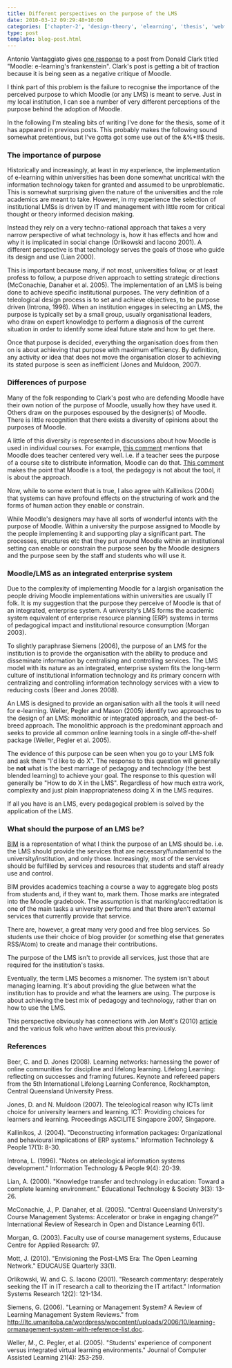 ```yaml
---
title: Different perspectives on the purpose of the LMS
date: 2010-03-12 09:29:48+10:00
categories: ['chapter-2', 'design-theory', 'elearning', 'thesis', 'webfuse']
type: post
template: blog-post.html
---
```

Antonio Vantaggiato gives [one response](http://blogs.netedu.info/?p=1061) to a post from Donald Clark titled "Moodle: e-learning's frankenstein". Clark's post is getting a bit of traction because it is being seen as a negative critique of Moodle.

I think part of this problem is the failure to recognise the importance of the perceived purpose to which Moodle (or any LMS) is meant to serve. Just in my local institution, I can see a number of very different perceptions of the purpose behind the adoption of Moodle.

In the following I'm stealing bits of writing I've done for the thesis, some of it has appeared in previous posts. This probably makes the following sound somewhat pretentious, but I've gotta got some use out of the &%\*#$ thesis.

### The importance of purpose

Historically and increasingly, at least in my experience, the implementation of e-learning within universities has been done somewhat uncritical with the information technology taken for granted and assumed to be unproblematic. This is somewhat surprising given the nature of the universities and the role academics are meant to take. However, in my experience the selection of institutional LMSs is driven by IT and management with little room for critical thought or theory informed decision making.

Instead they rely on a very techno-rational approach that takes a very narrow perspective of what technology is, how it has effects and how and why it is implicated in social change (Orlikowski and Iacono 2001). A different perspective is that technology serves the goals of those who guide its design and use (Lian 2000).

This is important because many, if not most, universities follow, or at least profess to follow, a purpose driven approach to setting strategic directions (McConachie, Danaher et al. 2005). The implementation of an LMS is being done to achieve specific institutional purposes. The very definition of a teleological design process is to set and achieve objectives, to be purpose driven (Introna, 1996). When an institution engages in selecting an LMS, the purpose is typically set by a small group, usually organisational leaders, who draw on expert knowledge to perform a diagnosis of the current situation in order to identify some ideal future state and how to get there.

Once that purpose is decided, everything the organisation does from then on is about achieving that purpose with maximum efficiency. By definition, any activity or idea that does not move the organisation closer to achieving its stated purpose is seen as inefficient (Jones and Muldoon, 2007).

### Differences of purpose

Many of the folk responding to Clark's post who are defending Moodle have their own notion of the purpose of Moodle, usually how they have used it. Others draw on the purposes espoused by the designer(s) of Moodle. There is little recognition that there exists a diversity of opinions about the purposes of Moodle.

A little of this diversity is represented in discussions about how Moodle is used in individual courses. For example, [this comment](http://donaldclarkplanb.blogspot.com/2010/03/moodle-e-learnings-frankenstein.html#8902701481856698317) mentions that Moodle does teacher centered very well. i.e. if a teacher sees the purpose of a course site to distribute information, Moodle can do that. [This comment](http://donaldclarkplanb.blogspot.com/2010/03/moodle-e-learnings-frankenstein.html#6403459444917704216) makes the point that Moodle is a tool, the pedagogy is not about the tool, it is about the approach.

Now, while to some extent that is true, I also agree with Kallinikos (2004) that systems can have profound effects on the structuring of work and the forms of human action they enable or constrain.

While Moodle's designers may have all sorts of wonderful intents with the purpose of Moodle. Within a university the purpose assigned to Moodle by the people implementing it and supporting play a significant part. The processes, structures etc that they put around Moodle within an institutional setting can enable or constrain the purpose seen by the Moodle designers and the purpose seen by the staff and students who will use it.

### Moodle/LMS as an integrated enterprise system

Due to the complexity of implementing Moodle for a largish organisation the people driving Moodle implementations within universities are usually IT folk. It is my suggestion that the purpose they perceive of Moodle is that of an integrated, enterprise system. A university’s LMS forms the academic system equivalent of enterprise resource planning (ERP) systems in terms of pedagogical impact and institutional resource consumption (Morgan 2003).

To slightly paraphrase Siemens (2006), the purpose of an LMS for the institution is to provide the organisation with the ability to produce and disseminate information by centralising and controlling services. The LMS model with its nature as an integrated, enterprise system fits the long-term culture of institutional information technology and its primary concern with centralizing and controlling information technology services with a view to reducing costs (Beer and Jones 2008).

An LMS is designed to provide an organisation with all the tools it will need for e-learning. Weller, Pegler and Mason (2005) identify two approaches to the design of an LMS: monolithic or integrated approach, and the best-of-breed approach. The monolithic approach is the predominant approach and seeks to provide all common online learning tools in a single off-the-shelf package (Weller, Pegler et al. 2005).

The evidence of this purpose can be seen when you go to your LMS folk and ask them "I'd like to do X". The response to this question will generally be **not** what is the best marriage of pedagogy and technology (the best blended learning) to achieve your goal. The response to this question will generally be "How to do X in the LMS". Regardless of how much extra work, complexity and just plain inappropriateness doing X in the LMS requires.

If all you have is an LMS, every pedagogical problem is solved by the application of the LMS.

### What should the purpose of an LMS be?

[BIM](/blog2/research/bam-blog-aggregation-management/) is a representation of what I think the purpose of an LMS should be. i.e. the LMS should provide the services that are necessary/fundamental to the university/institution, and only those. Increasingly, most of the services should be fulfilled by services and resources that students and staff already use and control.

BIM provides academics teaching a course a way to aggregate blog posts from students and, if they want to, mark them. Those marks are integrated into the Moodle gradebook. The assumption is that marking/accreditation is one of the main tasks a university performs and that there aren't external services that currently provide that service.

There are, however, a great many very good and free blog services. So students use their choice of blog provider (or something else that generates RSS/Atom) to create and manage their contributions.

The purpose of the LMS isn't to provide all services, just those that are required for the institution's tasks.

Eventually, the term LMS becomes a misnomer. The system isn't about managing learning. It's about providing the glue between what the institution has to provide and what the learners are using. The purpose is about achieving the best mix of pedagogy and technology, rather than on how to use the LMS.

This perspective obviously has connections with Jon Mott's (2010) [article](http://www.educause.edu/EDUCAUSE+Quarterly/EDUCAUSEQuarterlyMagazineVolum/EnvisioningthePostLMSEraTheOpe/199389) and the various folk who have written about this previously.

### References

Beer, C. and D. Jones (2008). Learning networks: harnessing the power of online communities for discipline and lifelong learning. Lifelong Learning: reflecting on successes and framing futures. Keynote and refereed papers from the 5th International Lifelong Learning Conference, Rockhampton, Central Queensland University Press.

Jones, D. and N. Muldoon (2007). The teleological reason why ICTs limit choice for university learners and learning. ICT: Providing choices for learners and learning. Proceedings ASCILITE Singapore 2007, Singapore.

Kallinikos, J. (2004). "Deconstructing information packages: Organizational and behavioural implications of ERP systems." Information Technology & People 17(1): 8-30.

Introna, L. (1996). "Notes on ateleological information systems development." Information Technology & People 9(4): 20-39.

Lian, A. (2000). "Knowledge transfer and technology in education: Toward a complete learning environment." Educational Technology & Society 3(3): 13-26.

McConachie, J., P. Danaher, et al. (2005). "Central Queensland University's Course Management Systems: Accelerator or brake in engaging change?" International Review of Research in Open and Distance Learning 6(1).

Morgan, G. (2003). Faculty use of course management systems, Educause Centre for Applied Research: 97.

Mott, J. (2010). "Envisioning the Post-LMS Era: The Open Learning Network." EDUCAUSE Quarterly 33(1).

Orlikowski, W. and C. S. Iacono (2001). "Research commentary: desperately seeking the IT in IT research a call to theorizing the IT artifact." Information Systems Research 12(2): 121-134.

Siemens, G. (2006). "Learning or Management System? A Review of Learning Management System Reviews." from http://ltc.umanitoba.ca/wordpress/wpcontent/uploads/2006/10/learning-ormanagement-system-with-reference-list.doc.

Weller, M., C. Pegler, et al. (2005). "Students' experience of component versus integrated virtual learning environments." Journal of Computer Assisted Learning 21(4): 253-259.